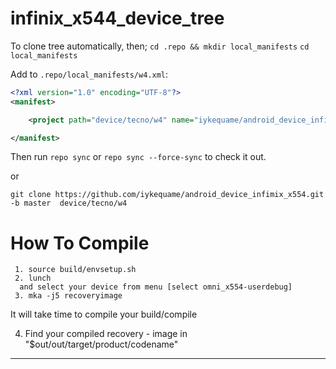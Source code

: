 # infinix_x544_device_tree

To clone tree automatically, then;
 `cd .repo && mkdir local_manifests`
 `cd local_manifests`

Add to `.repo/local_manifests/w4.xml`:

```xml
<?xml version="1.0" encoding="UTF-8"?>
<manifest>

	<project path="device/tecno/w4" name="iykequame/android_device_infimix_x554" remote="github" revision="master" />

</manifest>
```

Then run `repo sync` or  `repo sync --force-sync`  to check it out.

or

`git clone https://github.com/iykequame/android_device_infimix_x554.git -b master  device/tecno/w4`


# How To Compile

```
 1. source build/envsetup.sh
 2. lunch
  and select your device from menu [select omni_x554-userdebug]
 3. mka -j5 recoveryimage
```
It will take time to compile your build/compile

 4. Find your compiled recovery - image in "$out/out/target/product/codename"


---------------
